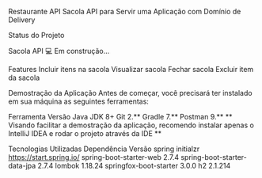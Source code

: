 Restaurante API
Sacola API para Servir uma Aplicação com Domínio de Delivery

Status do Projeto

Sacola API 💻 Em construção...

Features
 Incluir itens na sacola
 Visualizar sacola
 Fechar sacola
 Excluir item da sacola
 
Demostração da Aplicação
Antes de começar, você precisará ter instalado em sua máquina as seguintes ferramentas:

Ferramenta	Versão
Java JDK	8+
Git	2.**
Gradle	7.**
Postman	9.**
** Visando facilitar a demostração da aplicação, recomendo instalar apenas o IntelliJ IDEA e rodar o projeto através da IDE **

Tecnologias Utilizadas
Dependência	                       Versão
spring initialzr	            https://start.spring.io/
spring-boot-starter-web	            2.7.4
spring-boot-starter-data-jpa	      2.7.4
lombok	                            1.18.24
springfox-boot-starter	            3.0.0
h2	                                2.1.214
